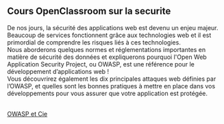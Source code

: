 <h2>Cours OpenClassroom sur la securite</h2>
De nos jours, la sécurité des applications web est devenu un enjeu majeur.<br>
Beaucoup de services fonctionnent grâce aux technologies web et il est primordial de comprendre les risques liés à ces technologies.<br>
Nous aborderons quelques normes et réglementations importantes en matière de sécurité des données et expliquerons pourquoi l'Open Web Application Security Project, ou OWASP, est une référence pour le développement d’applications web !<br>
Vous découvrirez également les dix principales attaques web définies par l’OWASP, et quelles sont les bonnes pratiques à mettre en place dans vos développements pour vous assurer que votre application est protégée.<br><br>

<a href="https://nikolla2502.github.io/OWASP-et-Cie/" target="_blank">OWASP et Cie</a>